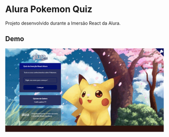 # Alura Pokemon Quiz
Projeto desenvolvido durante a Imersão React da Alura.

## Demo

![Screenshot](ezgif-6-4d07b32476d3.gif)

